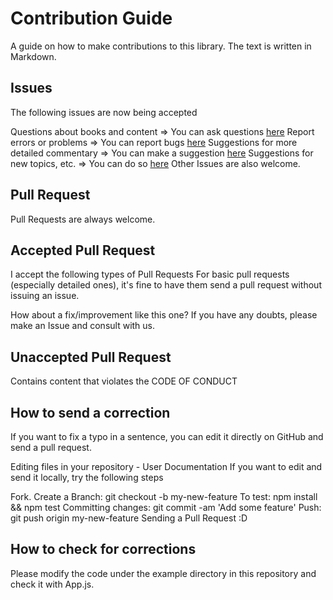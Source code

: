# Contribution Guide
A guide on how to make contributions to this library.
The text is written in Markdown.


## Issues
The following issues are now being accepted

Questions about books and content => You can ask questions [here](https://github.com/100010/react-native-parallax-header-view/issues)
Report errors or problems => You can report bugs [here](https://github.com/100010/react-native-parallax-header-view/issues)
Suggestions for more detailed commentary => You can make a suggestion [here](https://github.com/100010/react-native-parallax-header-view/issues)
Suggestions for new topics, etc. => You can do so [here](https://github.com/100010/react-native-parallax-header-view/issues)
Other Issues are also welcome.

## Pull Request
Pull Requests are always welcome.

## Accepted Pull Request

I accept the following types of Pull Requests For basic pull requests (especially detailed ones), it's fine to have them send a pull request without issuing an issue.

How about a fix/improvement like this one? If you have any doubts, please make an Issue and consult with us.


## Unaccepted Pull Request

Contains content that violates the CODE OF CONDUCT
## How to send a correction
If you want to fix a typo in a sentence, you can edit it directly on GitHub and send a pull request.

Editing files in your repository - User Documentation
If you want to edit and send it locally, try the following steps

Fork.
Create a Branch: git checkout -b my-new-feature
To test: npm install && npm test
Committing changes: git commit -am 'Add some feature'
Push: git push origin my-new-feature
Sending a Pull Request :D

## How to check for corrections
Please modify the code under the example directory in this repository and check it with App.js.

